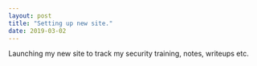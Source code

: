 ```yaml
---
layout: post
title: "Setting up new site."
date: 2019-03-02
---
```


Launching my new site to track my security training, notes, writeups etc.
